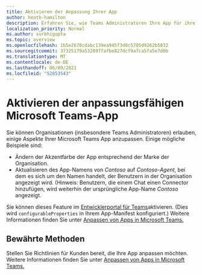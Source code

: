 ```yaml
---
title: Aktivieren der Anpassung Ihrer App
author: heath-hamilton
description: Erfahren Sie, wie Teams Administratoren Ihre App für ihre Organisation anpassen können.
localization_priority: Normal
ms.author: surbhigupta
ms.topic: overview
ms.openlocfilehash: 1b5e2670cdabc139ea945f3d0c5705d9262b5832
ms.sourcegitcommit: 37325179a532897fafbe827dcf9a7ca5fa5e7d0b
ms.translationtype: MT
ms.contentlocale: de-DE
ms.lasthandoff: 06/09/2021
ms.locfileid: "52853543"
---
```

# <a name="enable-your-microsoft-teams-app-to-be-customized"></a>Aktivieren der anpassungsfähigen Microsoft Teams-App

Sie können Organisationen (insbesondere Teams Administratoren) erlauben, einige Aspekte Ihrer Microsoft Teams App anzupassen. Einige mögliche Beispiele sind:

* Ändern der Akzentfarbe der App entsprechend der Marke der Organisation.
* Aktualisieren des App-Namens von *Contoso* auf *Contoso-Agent*, bei dem es sich um den Namen handelt, der Benutzern in der Organisation angezeigt wird. (Hinweis: Benutzern, die einem Chat einen Connector hinzufügen, wird weiterhin der ursprüngliche App-Name *Contoso* angezeigt.

Sie können dieses Feature im [Entwicklerportal für Teams](https://dev.teams.microsoft.com/home)aktivieren. (Dies wird `configurableProperties` in Ihrem App-Manifest konfiguriert.) Weitere Informationen finden Sie unter [Anpassen von Apps in Microsoft Teams.](/MicrosoftTeams/customize-apps)

## <a name="best-practices"></a>Bewährte Methoden

Stellen Sie Richtlinien für Kunden bereit, die Ihre App anpassen möchten. Weitere Informationen finden Sie unter [Anpassen von Apps in Microsoft Teams.](/MicrosoftTeams/customize-apps)

